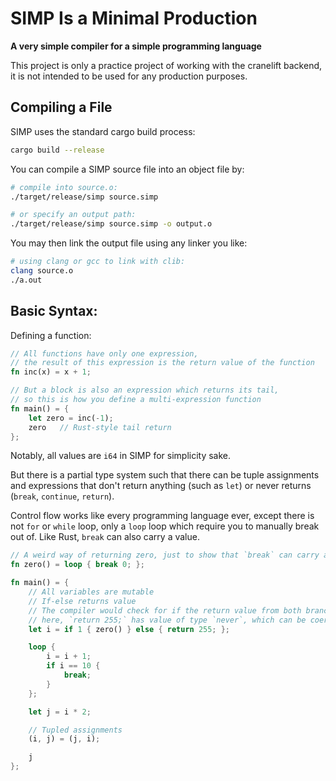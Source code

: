 # SIMP Is a Minimal Production

**A very simple compiler for a simple programming language**

This project is only a practice project of working with the cranelift backend,
it is not intended to be used for any production purposes.

## Compiling a File

SIMP uses the standard cargo build process:

```bash
cargo build --release
```

You can compile a SIMP source file into an object file by:

```bash
# compile into source.o:
./target/release/simp source.simp

# or specify an output path:
./target/release/simp source.simp -o output.o
```

You may then link the output file using any linker you like:

```bash
# using clang or gcc to link with clib:
clang source.o
./a.out
```

## Basic Syntax:

Defining a function:

```rust
// All functions have only one expression,
// the result of this expression is the return value of the function
fn inc(x) = x + 1;

// But a block is also an expression which returns its tail,
// so this is how you define a multi-expression function
fn main() = {
    let zero = inc(-1);
    zero   // Rust-style tail return
};
```

Notably, all values are `i64` in SIMP for simplicity sake.

But there is a partial type system such that there can be tuple assignments and expressions that don't return anything (such as `let`) or never returns (`break`, `continue`, `return`).

Control flow works like every programming language ever, except there is not `for` or `while` loop,
only a `loop` loop which require you to manually break out of. Like Rust, `break` can also carry a value.

```rust
// A weird way of returning zero, just to show that `break` can carry a value.
fn zero() = loop { break 0; };

fn main() = {
    // All variables are mutable
    // If-else returns value
    // The compiler would check for if the return value from both branches are the same type,
    // here, `return 255;` has value of type `never`, which can be coerced into any types
    let i = if 1 { zero() } else { return 255; };

    loop {
        i = i + 1;
        if i == 10 {
            break;
        }
    };

    let j = i * 2;

    // Tupled assignments
    (i, j) = (j, i);

    j
};
```

